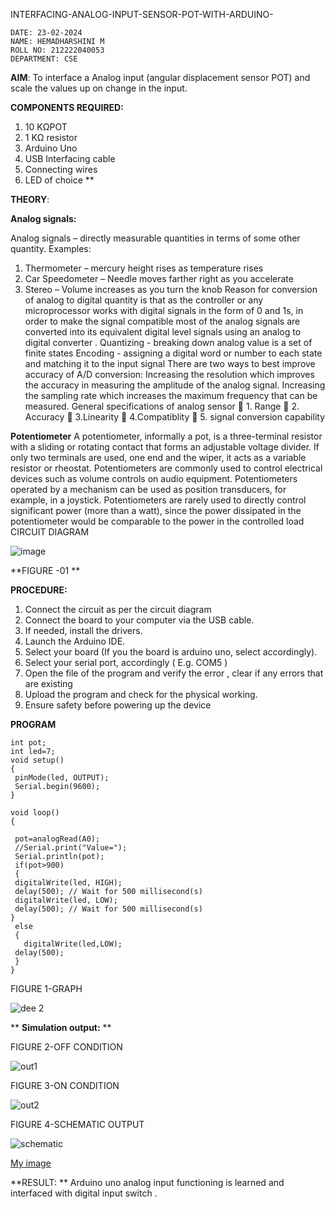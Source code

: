  INTERFACING-ANALOG-INPUT-SENSOR-POT-WITH-ARDUINO-
```
DATE: 23-02-2024
NAME: HEMADHARSHINI M
ROLL NO: 212222040053
DEPARTMENT: CSE
```

**AIM**:  To interface a Analog  input (angular displacement sensor POT) and scale the values up on change in the input.


**COMPONENTS REQUIRED:**
1.	10 KΩPOT
2.	1 KΩ resistor 
3.	Arduino Uno 
4.	USB Interfacing cable 
5.	Connecting wires 
6.	LED of choice 
**


**THEORY**: 

**Analog signals:**

Analog signals – directly measurable quantities in terms of some other quantity.
Examples:
1. Thermometer – mercury height rises as temperature rises
2. Car Speedometer – Needle moves farther right as you accelerate
3. Stereo – Volume increases as you turn the knob
Reason for conversion of analog to digital quantity is that as the controller or any microprocessor works with digital signals in the form of 0 and 1s, in order to make the signal compatible  most of the analog signals are converted into its equivalent digital level signals using an analog to digital converter .
Quantizing - breaking down analog value is a set of finite states
Encoding - assigning a digital word or number to each state and matching it to the input signal
 There are two ways to best improve accuracy of A/D conversion:
Increasing the resolution which improves the accuracy in measuring the amplitude of the analog signal.
Increasing the sampling rate which increases the maximum frequency that can be measured.
General specifications of analog sensor
	1. Range
	2. Accuracy
	3.Linearity
	4.Compatiblity
	5. signal conversion capability

**Potentiometer**
A potentiometer, informally a pot, is a three-terminal resistor with a sliding or rotating contact that forms an adjustable voltage divider. If only two terminals are used, one end and the wiper, it acts as a variable resistor or rheostat.
Potentiometers are commonly used to control electrical devices such as volume controls on audio equipment. Potentiometers operated by a mechanism can be used as position transducers, for example, in a joystick. Potentiometers are rarely used to directly control significant power (more than a watt), since the power dissipated in the potentiometer would be comparable to the power in the controlled load
CIRCUIT DIAGRAM





![image](https://user-images.githubusercontent.com/36288975/163530788-eec3cdc3-95e8-4d2d-8349-6d0ea4c9439c.png)

**FIGURE -01
**

**PROCEDURE:**

1.	Connect the circuit as per the circuit diagram 
2.	Connect the board to your computer via the USB cable.
3.	If needed, install the drivers.
4.	Launch the Arduino IDE.
5.	Select your board (If you the board is arduino uno, select accordingly).
6.	Select your serial port, accordingly ( E.g. COM5 )
7.	Open the file of the program  and verify the error , clear if any errors that are existing 
8.	Upload the program and check for the physical working. 
9.	Ensure safety before powering up the device 



**PROGRAM** 
 ```
int pot;
int led=7;
void setup()
{
  pinMode(led, OUTPUT);
  Serial.begin(9600);
}

void loop()
{
  
  pot=analogRead(A0);
  //Serial.print("Value=");
  Serial.println(pot);
  if(pot>900)
  {
  digitalWrite(led, HIGH);
  delay(500); // Wait for 500 millisecond(s)
  digitalWrite(led, LOW);
  delay(500); // Wait for 500 millisecond(s)
}
  else
  {
    digitalWrite(led,LOW);
  delay(500);
  }
}  
```

FIGURE 1-GRAPH

![dee 2](https://github.com/HemadharshiniMurugan/EXPERIMENT-NO--02-INTERFACING-ANALOG-INPUT-SENSOR-POT-WITH-ARDUINO-/assets/119404809/0d791a26-b048-4790-8531-4a89fdb8cd5b)



**
**Simulation output:** 
**

FIGURE 2-OFF CONDITION

![out1](https://github.com/HemadharshiniMurugan/EXPERIMENT-NO--02-INTERFACING-ANALOG-INPUT-SENSOR-POT-WITH-ARDUINO-/assets/119404809/6cd9e74a-5028-4370-9491-917c36ee0027)

FIGURE 3-ON CONDITION

![out2](https://github.com/HemadharshiniMurugan/EXPERIMENT-NO--02-INTERFACING-ANALOG-INPUT-SENSOR-POT-WITH-ARDUINO-/assets/119404809/c47fcd94-e06a-4315-af90-3992a8c42cb8)

FIGURE 4-SCHEMATIC OUTPUT

![schematic](https://github.com/HemadharshiniMurugan/EXPERIMENT-NO--02-INTERFACING-ANALOG-INPUT-SENSOR-POT-WITH-ARDUINO-/assets/119404809/7dfaa820-196c-441d-b4f0-290ea9698262)


[My image](username.github.com/repository/img/image.jpg)







**RESULT: ** Arduino uno analog input functioning is learned and interfaced with digital input switch .
